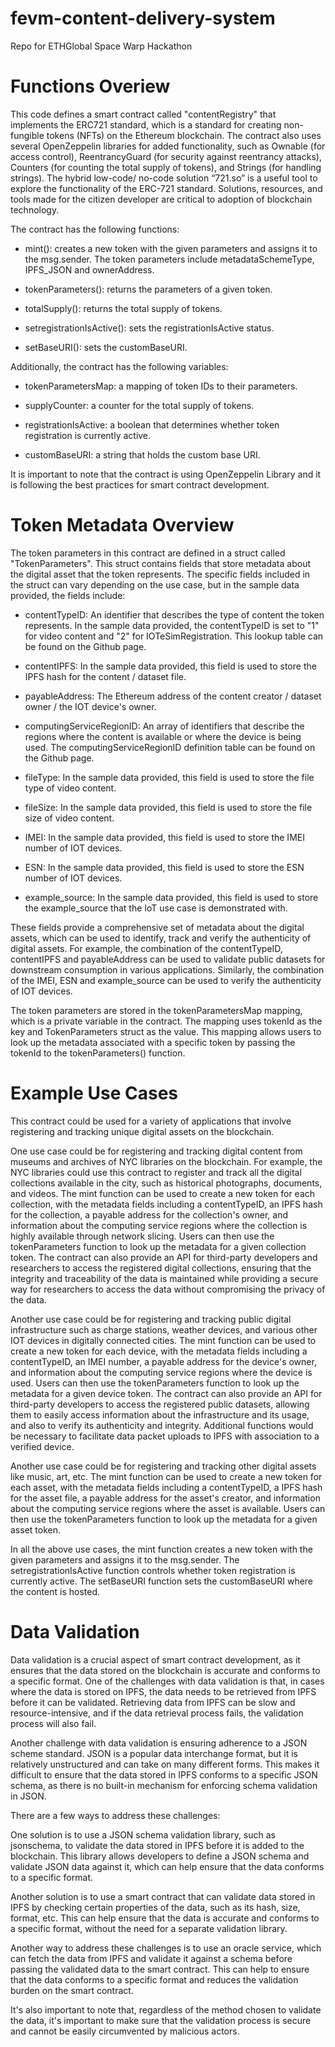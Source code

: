 # fevm-content-delivery-system
Repo for ETHGlobal Space Warp Hackathon

# Functions Overiew

This code defines a smart contract called "contentRegistry" that implements the ERC721 standard, which is a standard for creating non-fungible tokens (NFTs) on the Ethereum blockchain. The contract also uses several OpenZeppelin libraries for added functionality, such as Ownable (for access control), ReentrancyGuard (for security against reentrancy attacks), Counters (for counting the total supply of tokens), and Strings (for handling strings). The hybrid low-code/ no-code solution “721.so” is a useful tool to explore the functionality of the ERC-721 standard. Solutions, resources, and tools made for the citizen developer are critical to adoption of blockchain technology.

The contract has the following functions:

- mint(): creates a new token with the given parameters and assigns it to the msg.sender. The token parameters include metadataSchemeType, IPFS_JSON and ownerAddress.

- tokenParameters(): returns the parameters of a given token.

- totalSupply(): returns the total supply of tokens.

- setregistrationIsActive(): sets the registrationIsActive status.

- setBaseURI(): sets the customBaseURI.

Additionally, the contract has the following variables:

- tokenParametersMap: a mapping of token IDs to their parameters.

- supplyCounter: a counter for the total supply of tokens.

- registrationIsActive: a boolean that determines whether token registration is currently active.

- customBaseURI: a string that holds the custom base URI.

It is important to note that the contract is using OpenZeppelin Library and it is following the best practices for smart contract development.

# Token Metadata Overview

The token parameters in this contract are defined in a struct called "TokenParameters". This struct contains fields that store metadata about the digital asset that the token represents. The specific fields included in the struct can vary depending on the use case, but in the sample data provided, the fields include:

- contentTypeID: An identifier that describes the type of content the token represents. In the sample data provided, the contentTypeID is set to "1" for video content and "2" for IOTeSimRegistration. This lookup table can be found on the Github page.

- contentIPFS: In the sample data provided, this field is used to store the IPFS hash for the content / dataset file.

- payableAddress: The Ethereum address of the content creator / dataset owner / the IOT device's owner.

- computingServiceRegionID: An array of identifiers that describe the regions where the content is available or where the device is being used. The computingServiceRegionID definition table can be found on the Github page.

- fileType: In the sample data provided, this field is used to store the file type of video content.

- fileSize: In the sample data provided, this field is used to store the file size of video content.

- IMEI: In the sample data provided, this field is used to store the IMEI number of IOT devices.

- ESN: In the sample data provided, this field is used to store the ESN number of IOT devices.

- example_source: In the sample data provided, this field is used to store the example_source that the IoT use case is demonstrated with.

These fields provide a comprehensive set of metadata about the digital assets, which can be used to identify, track and verify the authenticity of digital assets. For example, the combination of the contentTypeID, contentIPFS and payableAddress can be used to validate public datasets for downstream consumption in various applications. Similarly, the combination of the IMEI, ESN and example_source can be used to verify the authenticity of IOT devices.

The token parameters are stored in the tokenParametersMap mapping, which is a private variable in the contract. The mapping uses tokenId as the key and TokenParameters struct as the value. This mapping allows users to look up the metadata associated with a specific token by passing the tokenId to the tokenParameters() function.

# Example Use Cases

This contract could be used for a variety of applications that involve registering and tracking unique digital assets on the blockchain.

One use case could be for registering and tracking digital content from museums and archives of NYC libraries on the blockchain. For example, the NYC libraries could use this contract to register and track all the digital collections available in the city, such as historical photographs, documents, and videos. The mint function can be used to create a new token for each collection, with the metadata fields including a contentTypeID, an IPFS hash for the collection, a payable address for the collection's owner, and information about the computing service regions where the collection is highly available through network slicing. Users can then use the tokenParameters function to look up the metadata for a given collection token. The contract can also provide an API for third-party developers and researchers to access the registered digital collections, ensuring that the integrity and traceability of the data is maintained while providing a secure way for researchers to access the data without compromising the privacy of the data.

Another use case could be for registering and tracking public digital infrastructure such as charge stations, weather devices, and various other IOT devices in digitally connected cities. The mint function can be used to create a new token for each device, with the metadata fields including a contentTypeID, an IMEI number, a payable address for the device's owner, and information about the computing service regions where the device is used. Users can then use the tokenParameters function to look up the metadata for a given device token. The contract can also provide an API for third-party developers to access the registered public datasets, allowing them to easily access information about the infrastructure and its usage, and also to verify its authenticity and integrity. Additional functions would be necessary to facilitate data packet uploads to IPFS with association to a verified device.

Another use case could be for registering and tracking other digital assets like music, art, etc. The mint function can be used to create a new token for each asset, with the metadata fields including a contentTypeID, a IPFS hash for the asset file, a payable address for the asset's creator, and information about the computing service regions where the asset is available. Users can then use the tokenParameters function to look up the metadata for a given asset token.

In all the above use cases, the mint function creates a new token with the given parameters and assigns it to the msg.sender. The setregistrationIsActive function controls whether token registration is currently active. The setBaseURI function sets the customBaseURI where the content is hosted.

# Data Validation

Data validation is a crucial aspect of smart contract development, as it ensures that the data stored on the blockchain is accurate and conforms to a specific format. One of the challenges with data validation is that, in cases where the data is stored on IPFS, the data needs to be retrieved from IPFS before it can be validated. Retrieving data from IPFS can be slow and resource-intensive, and if the data retrieval process fails, the validation process will also fail.

Another challenge with data validation is ensuring adherence to a JSON scheme standard. JSON is a popular data interchange format, but it is relatively unstructured and can take on many different forms. This makes it difficult to ensure that the data stored in IPFS conforms to a specific JSON schema, as there is no built-in mechanism for enforcing schema validation in JSON.

There are a few ways to address these challenges:

One solution is to use a JSON schema validation library, such as jsonschema, to validate the data stored in IPFS before it is added to the blockchain. This library allows developers to define a JSON schema and validate JSON data against it, which can help ensure that the data conforms to a specific format.

Another solution is to use a smart contract that can validate data stored in IPFS by checking certain properties of the data, such as its hash, size, format, etc. This can help ensure that the data is accurate and conforms to a specific format, without the need for a separate validation library.

Another way to address these challenges is to use an oracle service, which can fetch the data from IPFS and validate it against a schema before passing the validated data to the smart contract. This can help to ensure that the data conforms to a specific format and reduces the validation burden on the smart contract.

It's also important to note that, regardless of the method chosen to validate the data, it's important to make sure that the validation process is secure and cannot be easily circumvented by malicious actors.
